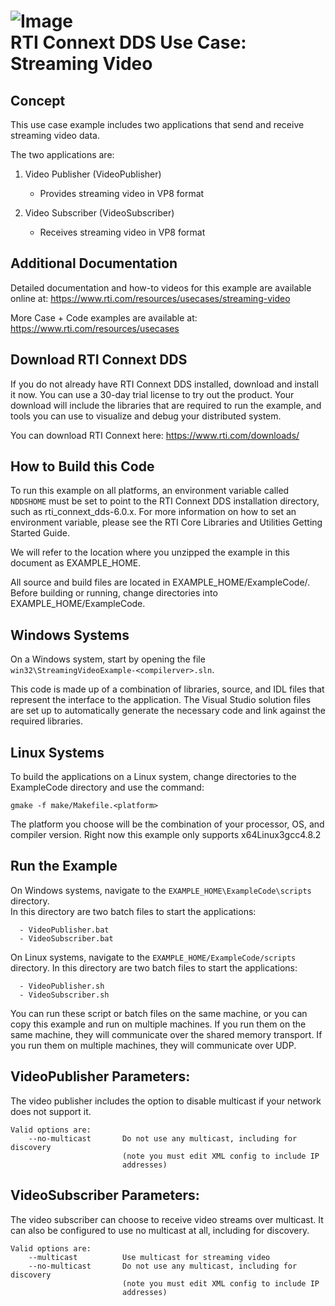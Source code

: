 ![Image](https://www.rti.com/hubfs/RTI_Oct2016/Images/rti-logounit.png)  
 RTI Connext DDS Use Case:  
 Streaming Video
==========================================

Concept
-------
This use case example includes two applications that send and receive
streaming video data.

The two applications are:

1. Video Publisher (VideoPublisher)
    - Provides streaming video in VP8 format

2. Video Subscriber (VideoSubscriber)
    - Receives streaming video in VP8 format


Additional Documentation
------------------------
Detailed documentation and how-to videos for this example are available online at:
  https://www.rti.com/resources/usecases/streaming-video

More Case + Code examples are available at:
  https://www.rti.com/resources/usecases



Download RTI Connext DDS
------------------------
If you do not already have RTI Connext DDS installed, download and install it
now. You can use a 30-day trial license to try out the product. Your download
will include the libraries that are required to run the example, and tools you
can use to visualize and debug your distributed system.

You can download RTI Connext here: https://www.rti.com/downloads/


How to Build this Code
----------------------
To run this example on all platforms, an environment variable called `NDDSHOME`
must be set to point to the RTI Connext DDS installation directory, such as
rti_connext_dds-6.0.x.
For more information on how to set an environment variable, please see the RTI
Core Libraries and Utilities Getting Started Guide.


We will refer to the location where you unzipped the example in this document
as EXAMPLE_HOME.  

All source and build files are located in EXAMPLE_HOME/ExampleCode/.  Before
building or running, change directories into EXAMPLE_HOME/ExampleCode.


Windows Systems
---------------
On a Windows system, start by opening the file
`win32\StreamingVideoExample-<compilerver>.sln`.

This code is made up of a combination of libraries, source, and IDL files that
represent the interface to the application. The Visual Studio solution files
are set up to automatically generate the necessary code and link against the
required libraries.


Linux Systems
-------------
To build the applications on a Linux system, change directories to the
ExampleCode directory and use the command:

`gmake -f make/Makefile.<platform>`  

The platform you choose will be the combination of your processor, OS, and
compiler version.  Right now this example only supports x64Linux3gcc4.8.2


Run the Example
---------------
On Windows systems, navigate to the `EXAMPLE_HOME\ExampleCode\scripts` directory.  
In this directory are two batch files to start the applications:
````
  - VideoPublisher.bat
  - VideoSubscriber.bat
````

On Linux systems, navigate to the `EXAMPLE_HOME/ExampleCode/scripts` directory.
In this directory are two batch files to start the applications:
````
  - VideoPublisher.sh
  - VideoSubscriber.sh
````

You can run these script or batch files on the same machine, or you can copy
this example and run on multiple machines. If you run them on the same machine,
they will communicate over the shared memory transport. If you run them on
multiple machines, they will communicate over UDP.



VideoPublisher Parameters:
--------------------------
The video publisher includes the option to disable multicast if your network
does not support it.
````
Valid options are:
    --no-multicast       Do not use any multicast, including for discovery
                         (note you must edit XML config to include IP
                         addresses)
````
VideoSubscriber Parameters:
--------------------------
The video subscriber can choose to receive video streams over multicast. It
can also be configured to use no multicast at all, including for discovery.
````
Valid options are:
    --multicast          Use multicast for streaming video
    --no-multicast       Do not use any multicast, including for discovery
                         (note you must edit XML config to include IP
                         addresses)
````
